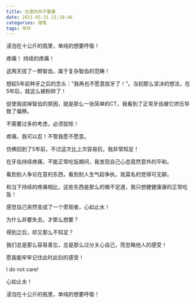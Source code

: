 ```yaml
---
title: 在意的并不重要
date: 2021-05-31 21:18:46
categories: 随笔
tags: 写作
---
```


浸泡在十公斤的瓶里，单纯的想要呼吸！

<!-- more -->

疼痛！
持续的疼痛！

这两天拔了一颗智齿，属于复杂智齿的范畴！

想起5年前种牙之后的念头：“我再也不愿意拔牙了！”。当初那么坚决的想法，在5年后，就这么被粉碎了！

促使我拔掉智齿的原因，就是那么一张简单的CT，我看到了正常牙齿被它挤压导致了偏移。

不需要过多的考虑，必须拔除！

疼痛，我可以忍！不管我愿不愿意。


仿佛回到了5年前，不过这次比上次容易抗，我非常知足！

在牙齿持续疼痛，不能正常吃饭期间，我发现自己心态竟然意外的平和。

看到别人争论在意的东西，看到别人生气起争执，我莫名的觉得可无聊。

和当下持续的疼痛相比，这些东西是那么的微不足道，我只想健健康康的正常吃饭！

感觉自己突然变成了一个旁观者，心如止水！

为什么非要失去，才那么想要？

得到之后，却又那么不知足？

我们总是那么容易善忘，总是那么过分关心自己，而忽略他人的感受！

愿我能牢牢记住此时此刻的感受！

I do not care!

心如止水！

浸泡在十公斤的瓶里，单纯的想要呼吸！

